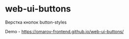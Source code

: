 # web-ui-buttons
Верстка кнопок button-styles

Demo - https://omarov-frontend.github.io/web-ui-buttons/